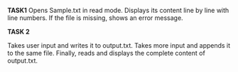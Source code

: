 **TASK1**
Opens Sample.txt in read mode.
Displays its content line by line with line numbers.
If the file is missing, shows an error message.

**TASK 2**

Takes user input and writes it to output.txt.
Takes more input and appends it to the same file.
Finally, reads and displays the complete content of output.txt.
